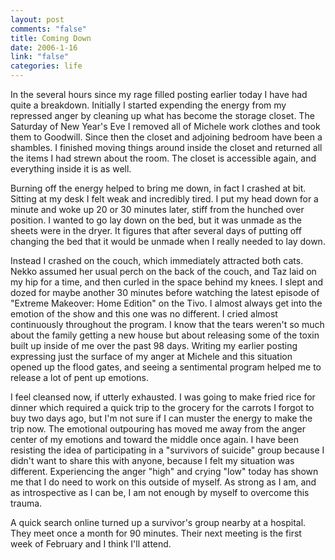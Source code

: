 ```yaml
--- 
layout: post
comments: "false"
title: Coming Down
date: 2006-1-16
link: "false"
categories: life
---
```

In the several hours since my rage filled posting earlier today I have had quite a breakdown. Initially I started expending the energy from my repressed anger by cleaning up what has become the storage closet. The Saturday of New Year's Eve I removed all of Michele work clothes and took them to Goodwill. Since then the closet and adjoining bedroom have been a shambles. I finished moving things around inside the closet and returned all the items I had strewn about the room. The closet is accessible again, and everything inside it is as well.

Burning off the energy helped to bring me down, in fact I crashed at bit. Sitting at my desk I felt weak and incredibly tired. I put my head down for a minute and woke up 20 or 30 minutes later, stiff from the hunched over position. I wanted to go lay down on the bed, but it was unmade as the sheets were in the dryer. It figures that after several days of putting off changing the bed that it would be unmade when I really needed to lay down.

Instead I crashed on the couch, which immediately attracted both cats. Nekko assumed her usual perch on the back of the couch, and Taz laid on my hip for a time, and then curled in the space behind my knees. I slept and dozed for maybe another 30 minutes before watching the latest episode of "Extreme Makeover: Home Edition" on the Tivo. I almost always get into the emotion of the show and this one was no different. I cried almost continuously throughout the program. I know that the tears weren't so much about the family getting a new house but about releasing some of the toxin built up inside of me over the past 98 days. Writing my earlier posting expressing just the surface of my anger at Michele and this situation opened up the flood gates, and seeing a sentimental program helped me to release a lot of pent up emotions.

I feel cleansed now, if utterly exhausted. I was going to make fried rice for dinner which required a quick trip to the grocery for the carrots I forgot to buy two days ago, but I'm not sure if I can muster the energy to make the trip now.  The emotional outpouring has moved me away from the anger center of my emotions and toward the middle once again. I have been resisting the idea of participating in a "survivors of suicide" group because I didn't want to share this with anyone, because I felt my situation was different. Experiencing the anger "high" and crying "low" today has shown me that I do need to work on this outside of myself. As strong as I am, and as introspective as I can be, I am not enough by myself to overcome this trauma.

A quick search online turned up a survivor's group nearby at a hospital. They meet once a month for 90 minutes. Their next meeting is the first week of February and I think I'll attend.
